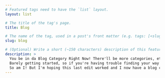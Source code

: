 ```yaml
---
# Featured tags need to have the `list` layout.
layout: list

# The title of the tag's page.
title: Blog

# The name of the tag, used in a post's front matter (e.g. tags: [<slug>]).
slug: blog

# (Optional) Write a short (~150 characters) description of this featured tag.
description: >
  You be in da Blog Category Right Now! There'll be more categories, etc. soon.
  Barely getting started, so if you're having trouble finding your way around,
  So am I! But I'm hoping this last edit worked and I now have a blog category!
---
```


